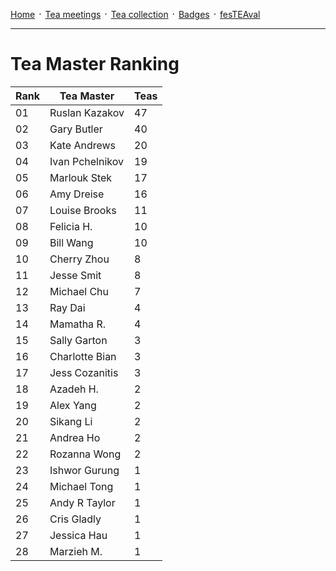 [Home](./README.md) ᛫ [Tea meetings](./MEETINGS.md) ᛫ [Tea collection](./COLLECTION.md) ᛫ [Badges](./BADGES.md) ᛫ [fesTEAval](./FESTEAVAL.md)

-----

# Tea Master Ranking

| Rank | Tea Master         | Teas |
|------|--------------------|------|
| 01   | Ruslan Kazakov     | 47   |
| 02   | Gary Butler        | 40   |
| 03   | Kate Andrews       | 20   |
| 04   | Ivan Pchelnikov    | 19   |
| 05   | Marlouk Stek       | 17   |
| 06   | Amy Dreise         | 16   |
| 07   | Louise Brooks      | 11   |
| 08   | Felicia H.         | 10   |
| 09   | Bill Wang          | 10   |
| 10   | Cherry Zhou        | 8    |
| 11   | Jesse Smit         | 8    |
| 12   | Michael Chu        | 7    |
| 13   | Ray Dai            | 4    |
| 14   | Mamatha R.         | 4    |
| 15   | Sally Garton       | 3    |
| 16   | Charlotte Bian     | 3    |
| 17   | Jess Cozanitis     | 3    |
| 18   | Azadeh H.          | 2    |
| 19   | Alex Yang          | 2    |
| 20   | Sikang Li          | 2    |
| 21   | Andrea Ho          | 2    |
| 22   | Rozanna Wong       | 2    |
| 23   | Ishwor Gurung      | 1    |
| 24   | Michael Tong       | 1    |
| 25   | Andy R Taylor      | 1    |
| 26   | Cris Gladly        | 1    |
| 27   | Jessica Hau        | 1    |
| 28   | Marzieh M.         | 1    |
